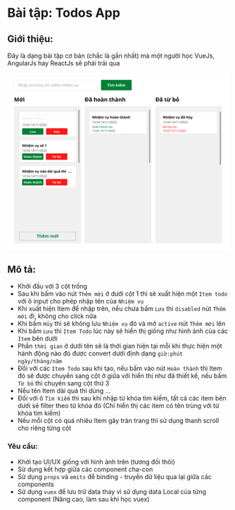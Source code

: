 # Bài tập: Todos App

## Giới thiệu:

Đây là dạng bài tập cơ bản (chắc là gần nhất) mà một người học VueJs, AngularJs hay ReactJs sẽ phải trải qua

![TodosApp](./assets/todoApp/todo-app.png)

## Mô tả:

- Khởi đầu với 3 cột trống
- Sau khi bấm vào nút `Thêm mới` ở dưới cột 1 thì sẽ xuất hiện một `Item todo` với ô input cho phép nhập tên của `Nhiệm vụ`
- Khi xuất hiện Item để nhập trên, nếu chưa bấm `Lưu` thì `disabled` nút `Thêm mới` đi, không cho click nữa
- Khi bấm `Hủy` thì sẽ không lưu `Nhiệm vụ` đó và mở `active` nút `Thêm mới` lên
- Khi bấm `Lưu` thì `Item Todo` lúc này sẽ hiển thị giống như hình ảnh của các `Item` bên dưới
- Phần `thời gian` ở dưới tên sẽ là thời gian hiện tại mỗi khi thực hiện một hành động nào đó được convert dưới định dạng `giờ:phút ngày/tháng/năm`
- Đối với các `Item Todo` sau khi tạo, nếu bấm vào nút `Hoàn thành` thì Item đó sẽ được chuyển sang cột ở giữa với hiển thị như đã thiết kế, nếu bấm `Từ bỏ` thì chuyên sang cột thứ 3
- Nếu tên Item dài quá thì dùng ...
- Đối với ô `Tìm kiếm` thì sau khi nhập từ khóa tìm kiếm, tất cả các item bên dưới sẽ filter theo từ khóa đó (Chỉ hiển thị các item có tên trùng với từ khóa tìm kiếm)
- Nếu mỗi cột có quá nhiêu Item gây tràn trang thì sử dụng thanh scroll cho riêng từng cột

### Yêu cầu:

- Khởi tạo UI/UX giống với hình ảnh trên (tương đối thôi)
- Sử dụng kết hợp giữa các component cha-con
- Sử dụng `props` và `emits` để binding - truyền dữ liệu qua lại giữa các components
- Sử dụng `vuex` để lưu trữ data thay vì sử dụng data Local của từng component (Nâng cao, làm sau khi học vuex)
